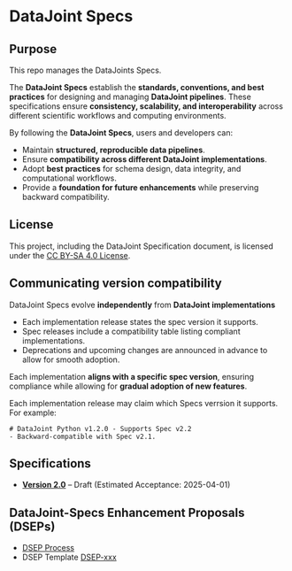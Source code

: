 # DataJoint Specs

## Purpose

This repo manages the DataJoints Specs.

The **DataJoint Specs** establish the **standards, conventions, and best practices** for designing and managing **DataJoint pipelines**.
These specifications ensure **consistency, scalability, and interoperability** across different scientific workflows and computing environments.  

By following the **DataJoint Specs**, users and developers can:  
- Maintain **structured, reproducible data pipelines**.  
- Ensure **compatibility across different DataJoint implementations**.  
- Adopt **best practices** for schema design, data integrity, and computational workflows.  
- Provide a **foundation for future enhancements** while preserving backward compatibility.  

## License
This project, including the DataJoint Specification document, is licensed under the [CC BY-SA 4.0 License](LICENSE.md).


## Communicating version compatibility
DataJoint Specs evolve **independently** from **DataJoint implementations** 

* Each implementation release states the spec version it supports.
* Spec releases include a compatibility table listing compliant implementations.
* Deprecations and upcoming changes are announced in advance to allow for smooth adoption.

Each implementation **aligns with a specific spec version**, ensuring compliance while allowing for **gradual adoption of new features**.  

Each implementation release may claim which Specs verrsion it supports. For example: 
```
# DataJoint Python v1.2.0 - Supports Spec v2.2
- Backward-compatible with Spec v2.1.
```

## Specifications
- **[Version 2.0](SPECS_2_0.md)** – Draft (Estimated Acceptance: 2025-04-01)


## DataJoint-Specs Enhancement Proposals (DSEPs)  
* [DSEP Process](DSEP_process.md)
* DSEP Template [DSEP-xxx](DSEP/DSEP-xxx.md)
